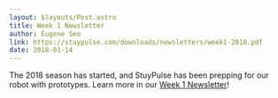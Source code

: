 ```yaml
---
layout: $layouts/Post.astro
title: Week 1 Newsletter
author: Eugene Seo
link: https://stuypulse.com/downloads/newsletters/week1-2018.pdf
date: 2018-01-14
---
```

The 2018 season has started, and StuyPulse has been prepping for our robot with
prototypes.
Learn more in our [Week 1 Newsletter](/downloads/newsletters/week1-2018.pdf)!
